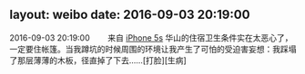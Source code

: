 layout: weibo
date: 2016-09-03 20:19:00
---
<meta name="referrer" content="no-referrer" />

2016-09-03 20:19:00  &nbsp;&nbsp;&nbsp;&nbsp;&nbsp;&nbsp; 来自 <a href="sinaweibo://customweibosource" rel="nofollow">iPhone 5s</a>
华山的住宿卫生条件实在太恶心了，一定要住帐篷。当我蹲坑的时候周围的环境让我产生了可怕的受迫害妄想：我踩塌了那层薄薄的木板，径直掉了下去……[打脸][生病] ​​​
